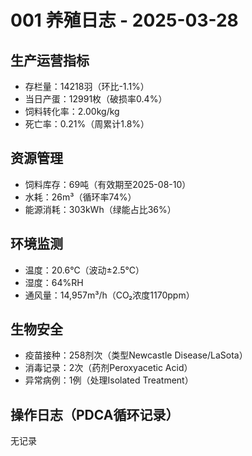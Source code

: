 # 001 养殖日志 - 2025-03-28
## 生产运营指标
- 存栏量：14218羽（环比-1.1%）
- 当日产蛋：12991枚（破损率0.4%）
- 饲料转化率：2.00kg/kg
- 死亡率：0.21%（周累计1.8%）

## 资源管理
- 饲料库存：69吨（有效期至2025-08-10）
- 水耗：26m³（循环率74%）
- 能源消耗：303kWh（绿能占比36%）

## 环境监测
- 温度：20.6℃（波动±2.5℃）
- 湿度：64%RH
- 通风量：14,957m³/h（CO₂浓度1170ppm）

## 生物安全
- 疫苗接种：258剂次（类型Newcastle Disease/LaSota）
- 消毒记录：2次（药剂Peroxyacetic Acid）
- 异常病例：1例（处理Isolated Treatment）

## 操作日志（PDCA循环记录）
无记录